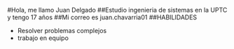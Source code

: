 #Hola, me llamo Juan Delgado
##Estudio ingenieria de sistemas en la UPTC y tengo 17 años
##Mi correo es juan.chavarria01
##HABILIDADES
- Resolver problemas complejos
- trabajo en equipo
